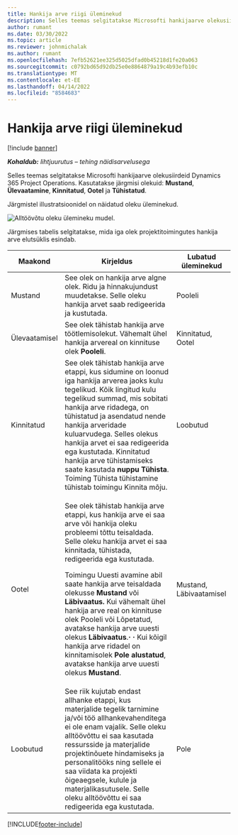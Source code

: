 ```yaml
---
title: Hankija arve riigi üleminekud
description: Selles teemas selgitatakse Microsofti hankijaarve olekusiirdeid Dynamics 365 Project Operations.
author: rumant
ms.date: 03/30/2022
ms.topic: article
ms.reviewer: johnmichalak
ms.author: rumant
ms.openlocfilehash: 7efb52621ee325d5025dfad0b45218d1fe20a063
ms.sourcegitcommit: c0792bd65d92db25e0e8864879a19c4b93efb10c
ms.translationtype: MT
ms.contentlocale: et-EE
ms.lasthandoff: 04/14/2022
ms.locfileid: "8584683"
---
```

# <a name="state-transitions-on-a-vendor-invoice"></a>Hankija arve riigi üleminekud

[!include [banner](../../includes/dataverse-preview.md)]

_**Kohaldub:** lihtjuurutus – tehing näidisarvelusega_

Selles teemas selgitatakse Microsofti hankijaarve olekusiirdeid Dynamics 365 Project Operations. Kasutatakse järgmisi olekuid: **Mustand**, **Ülevaatamine**, **Kinnitatud**, **Ootel** ja **Tühistatud**.

Järgmistel illustratsioonidel on näidatud oleku üleminekud.

![Alltöövõtu oleku ülemineku mudel.](../media/VI_State_Model.jpg)

Järgmises tabelis selgitatakse, mida iga olek projektitoimingutes hankija arve elutsüklis esindab.

| Maakond | Kirjeldus | Lubatud üleminekud |
| --- | --- | --- |
| Mustand | See olek on hankija arve algne olek. Ridu ja hinnakujundust muudetakse. Selle oleku hankija arvet saab redigeerida ja kustutada. | Pooleli |
| Ülevaatamisel | See olek tähistab hankija arve töötlemisolekut. Vähemalt ühel hankija arvereal on kinnituse olek **Pooleli**. | Kinnitatud, Ootel |
| Kinnitatud | See olek tähistab hankija arve etappi, kus sidumine on loonud iga hankija arverea jaoks kulu tegelikud. Kõik lingitud kulu tegelikud summad, mis sobitati hankija arve ridadega, on tühistatud ja asendatud nende hankija arveridade kuluarvudega. Selles olekus hankija arvet ei saa redigeerida ega kustutada. Kinnitatud hankija arve tühistamiseks saate kasutada **nuppu Tühista**. Toiming Tühista tühistamine tühistab toimingu Kinnita mõju. | Loobutud |
| Ootel | <p>See olek tähistab hankija arve etappi, kus hankija arve ei saa arve või hankija oleku probleemi tõttu teisaldada. Selle oleku hankija arvet ei saa kinnitada, tühistada, redigeerida ega kustutada.</p><p>Toimingu Uuesti avamine abil saate hankija arve teisaldada olekusse **Mustand** või **Läbivaatus.** Kui vähemalt ühel hankija arve real on kinnituse olek Pooleli või Lõpetatud, avatakse hankija arve uuesti olekus **Läbivaatus**.**·** **·** Kui kõigil hankija arve ridadel on kinnitamisolek **Pole alustatud**, avatakse hankija arve uuesti olekus **Mustand**.</p> | Mustand, Läbivaatamisel |
| Loobutud | See riik kujutab endast allhanke etappi, kus materjalide tegelik tarnimine ja/või töö allhankevahenditega ei ole enam vajalik. Selle oleku alltöövõttu ei saa kasutada ressursside ja materjalide projektinõuete hindamiseks ja personalitööks ning sellele ei saa viidata ka projekti õigeaegsele, kulule ja materjalikasutusele. Selle oleku alltöövõttu ei saa redigeerida ega kustutada. | Pole |

[!INCLUDE[footer-include](../../includes/footer-banner.md)]
